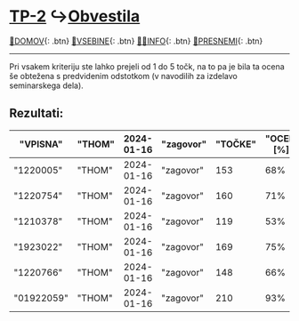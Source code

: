 # [TP-2](../index.md) ↪[Obvestila](./index.md) 

[🏡DOMOV](../index.md){: .btn}
[📝VSEBINE](../Vsebine/index.md){: .btn}
[👨‍🎓INFO](../info.md){: .btn}
[💾PRESNEMI](../Presnemi/index.md){: .btn}

---
 
Pri vsakem kriteriju ste lahko prejeli od 1 do 5 točk, na to pa je bila ta ocena še obtežena s predvidenim odstotkom (v navodilih za izdelavo seminarskega dela).

## Rezultati:

| "VPISNA"   | "THOM" | 2024-01-16 | "zagovor" | "TOČKE" | "OCENA [%]" | "KOMENTAR" | "JZK02" | "TRM02" | "RAZ02" | "NST02" | "ČAS05" | "DMO05" | "PGL05" | "VPR05" | "ZGR17" |      |      |      |      |      |      |      |      |      |      |      |      |      |      |
| ----       | ----   | ----       | ----      | ----    | ----        | ----       | ----    | ----    | ----    | ----    | ----    | ----    | ----    | ----    | ----    | ---- | ---- | ---- | ---- | ---- | ---- | ---- | ---- | ---- | ---- | ---- | ---- | ---- | ---- |
| "1220005"  | "THOM" | 2024-01-16 | "zagovor" | 153     | 68%         |            | 3       | 2       | 3       | 3       | 5       | 3       | 3       | 5       | 3       |      |      |      |      |      |      |      |      |      |      |      |      |      |      |
| "1220754"  | "THOM" | 2024-01-16 | "zagovor" | 160     | 71%         |            | 4       | 3       | 5       | 5       | 4       | 4       | 4       | 3       | 3       |      |      |      |      |      |      |      |      |      |      |      |      |      |      |
| "1210378"  | "THOM" | 2024-01-16 | "zagovor" | 119     | 53%         |            | 3       | 3       | 2       | 1       | 4       | 1       | 2       | 3       | 3       |      |      |      |      |      |      |      |      |      |      |      |      |      |      |
| "1923022"  | "THOM" | 2024-01-16 | "zagovor" | 169     | 75%         |            | 5       | 5       | 4       | 5       | 4       | 4       | 3       | 5       | 3       |      |      |      |      |      |      |      |      |      |      |      |      |      |      |
| "1220766"  | "THOM" | 2024-01-16 | "zagovor" | 148     | 66%         |            | 4       | 3       | 5       | 5       | 5       | 4       | 2       | 5       | 2       |      |      |      |      |      |      |      |      |      |      |      |      |      |      |
| "01922059" | "THOM" | 2024-01-16 | "zagovor" | 210     | 93%         |            | 5       | 5       | 5       | 5       | 4       | 5       | 3       | 5       | 5       |      |      |      |      |      |      |      |      |      |      |      |      |      |      |

